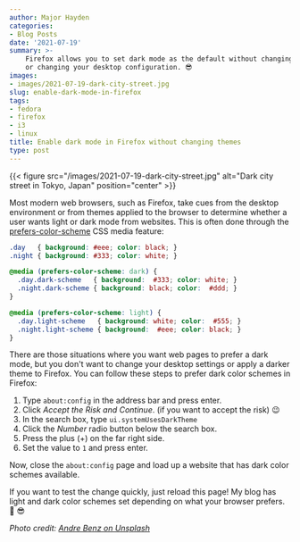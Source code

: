 ```yaml
---
author: Major Hayden
categories:
- Blog Posts
date: '2021-07-19'
summary: >-
    Firefox allows you to set dark mode as the default without changing themes
    or changing your desktop configuration. 😎
images:
- images/2021-07-19-dark-city-street.jpg
slug: enable-dark-mode-in-firefox
tags:
- fedora
- firefox
- i3
- linux
title: Enable dark mode in Firefox without changing themes
type: post
---
```


{{< figure src="/images/2021-07-19-dark-city-street.jpg" alt="Dark city street in Tokyo, Japan" position="center" >}}

Most modern web browsers, such as Firefox, take cues from the desktop
environment or from themes applied to the browser to determine whether a user
wants light or dark mode from websites. This is often done through the
[prefers-color-scheme] CSS media feature:

```css
.day   { background: #eee; color: black; }
.night { background: #333; color: white; }

@media (prefers-color-scheme: dark) {
  .day.dark-scheme   { background:  #333; color: white; }
  .night.dark-scheme { background: black; color:  #ddd; }
}

@media (prefers-color-scheme: light) {
  .day.light-scheme   { background: white; color:  #555; }
  .night.light-scheme { background:  #eee; color: black; }
}
```

There are those situations where you want web pages to prefer a dark mode, but
you don't want to change your desktop settings or apply a darker theme to
Firefox. You can follow these steps to prefer dark color schemes in Firefox:

1. Type `about:config` in the address bar and press enter.
2. Click *Accept the Risk and Continue*. (if you want to accept the risk) 😉
3. In the search box, type `ui.systemUsesDarkTheme`
4. Click the *Number* radio button below the search box.
5. Press the plus (+) on the far right side.
6. Set the value to `1` and press enter.

Now, close the `about:config` page and load up a website that has dark color
schemes available.

If you want to test the change quickly, just reload this page! My blog has light
and dark color schemes set depending on what your browser prefers. 🎉 😎

[prefers-color-scheme]: https://developer.mozilla.org/en-US/docs/Web/CSS/@media/prefers-color-scheme

*Photo credit: [Andre Benz on Unsplash](https://unsplash.com/photos/qi2hmCwlhcE)*

